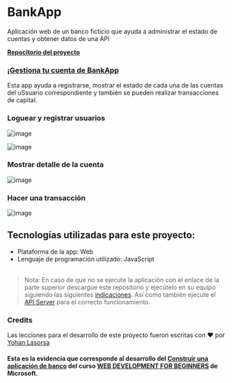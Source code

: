 # BankApp
Aplicación web de un banco ficticio que ayuda a administrar el estado de cuentas y obtener datos de una API

<strong><a href="https://github.com/Yoel-Gasca/BankApp">Repocitorio del proyecto</a></strong>

<h3>¡<a href="https://yoel-gasca.github.io/BankApp/">Gestiona tu cuenta de BankApp</a></h3>

Esta app ayuda a registrarse, mostrar el estado de cada una de las cuentas del uSsuario correspondiente y también se pueden realizar transacciones de capital.

### Loguear y registrar usuarios

![image](https://github.com/Yoel-Gasca/BankApp/assets/83617933/a25d176f-e8a9-43f0-8975-379d7d832a57)

![image](https://github.com/Yoel-Gasca/BankApp/assets/83617933/77858fd5-a16d-49d4-9531-2863666e708f)

### Mostrar detalle de la cuenta

![image](https://github.com/Yoel-Gasca/BankApp/assets/83617933/4847e8d8-0831-473d-afaf-5a3890232ea6)

### Hacer una transacción

![image](https://github.com/Yoel-Gasca/BankApp/assets/83617933/b61cb786-0b44-4f4b-8640-7d9ed16691c9)

## Tecnologías utilizadas para este proyecto:<br/>
- Plataforma de la app: Web <br/>
- Lenguaje de programación utilizado: JavaScript <br/> <br/>

> Nota: En caso de que no se ejecute la aplicación con el enlace de la parte superior descargue este repositorio y ejecútelo en su equipo siguiendo las siguientes <a href="https://github.com/microsoft/Web-Dev-For-Beginners/blob/main/7-bank-project/solution/translations/README.es.md">indicaciones</a>. Así como también ejecute el <a href="https://github.com/microsoft/Web-Dev-For-Beginners/blob/main/7-bank-project/api/translations/README.es.md">API Server</a> para el correcto funcionamiento. 

### Credits

Las lecciones para el desarrollo de este proyecto fueron escritas con :hearts: por [Yohan Lasorsa](https://twitter.com/sinedied)


#### Esta es la evidencia que corresponde al desarrollo del <a href="https://github.com/microsoft/Web-Dev-For-Beginners/blob/main/7-bank-project/translations/README.es.md">Construir una aplicación de banco</a> del curso <a href="https://github.com/microsoft/Web-Dev-For-Beginners">WEB DEVELOPMENT FOR BEGINNERS</a> de Microsoft.

